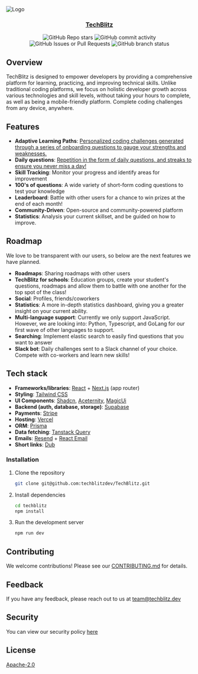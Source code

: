 <img src="https://github.com/user-attachments/assets/4c980ba7-59ba-471c-ac24-6a45b131f836" alt="Logo">
<div align="center">
  <h3><a href="https://www.techblitz.dev">TechBlitz</a></h3>
</div>

<div align="center">
   <img alt="GitHub Repo stars" src="https://img.shields.io/github/stars/techblitzdev/techblitz">
   <img alt="GitHub commit activity" src="https://img.shields.io/github/commit-activity/m/techblitzdev/techblitz">
   <img alt="GitHub Issues or Pull Requests" src="https://img.shields.io/github/issues/techblitzdev/techblitz">
   <img alt="GitHub branch status" src="https://img.shields.io/github/checks-status/techblitzdev/techblitz/main">
</div>

## Overview

TechBlitz is designed to empower developers by providing a comprehensive platform for learning, practicing, and improving technical skills. Unlike traditional coding platforms, we focus on holistic developer growth across various technologies and skill levels, without taking your hours to complete, as well as being a mobile-friendly platform. Complete coding challenges from any device, anywhere.

## Features

- **Adaptive Learning Paths**: [Personalized coding challenges generated through a series of onboarding questions to gauge your strengths and weaknesses.](https://techblitz.dev/features/roadmap)
- **Daily questions**: [Repetition in the form of daily questions, and streaks to ensure you never miss a day!](https://www.techblitz.dev/daily-challenge)
- **Skill Tracking**: Monitor your progress and identify areas for improvement
- **100's of questions**: A wide variety of short-form coding questions to test your knowledge
- **Leaderboard**: Battle with other users for a chance to win prizes at the end of each month!
- **Community-Driven**: Open-source and community-powered platform
- **Statistics**: Analysis your current skillset, and be guided on how to improve.

## Roadmap

We love to be transparent with our users, so below are the next features we have planned.

- **Roadmaps**: Sharing roadmaps with other users
- **TechBlitz for schools**: Education groups, create your student's questions, roadmaps and allow them to battle with one another for the top spot of the class!
- **Social**: Profiles, friends/coworkers
- **Statistics**: A more in-depth statistics dashboard, giving you a greater insight on your current ability.
- **Multi-language support**: Currently we only support JavaScript. However, we are looking into: Python, Typescript, and GoLang for our first wave of other languages to support.
- **Searching**: Implement elastic search to easily find questions that you want to answer
- **Slack bot**: Daily challenges sent to a Slack channel of your choice. Compete with co-workers and learn new skills!

## Tech stack

- **Frameworks/libraries**: [React](https://react.dev/) + [Next.js](https://nextjs.org/) (app router)
- **Styling**: [Tailwind CSS](https://tailwindcss.com/)
- **UI Components**: [Shadcn](https://ui.shadcn.com/), [Aceternity](https://ui.aceternity.com/), [MagicUi](https://magicui.design/)
- **Backend (auth, database, storage)**: [Supabase](https://supabase.com/)
- **Payments**: [Stripe](https://stripe.com/)
- **Hosting**: [Vercel](https://vercel.com/)
- **ORM**: [Prisma](https://www.prisma.io/)
- **Data fetching**: [Tanstack Query](https://tanstack.com/)
- **Emails**: [Resend](https://resend.com/) + [React Email](https://react.email/)
- **Short links**: [Dub](https://dub.co/)

### Installation

1. Clone the repository
   ```bash
   git clone git@github.com:techblitzdev/TechBlitz.git
   ```
2. Install dependencies

   ```bash
   cd techblitz
   npm install
   ```

3. Run the development server
   ```bash
   npm run dev
   ```

## Contributing

We welcome contributions! Please see our <a href="https://github.com/techblitzdev/TechBlitz/blob/main/CONTRIBUTING.md">CONTRIBUTING.md</a> for details.

## Feedback

If you have any feedback, please reach out to us at team@techblitz.dev

## Security

You can view our security policy [here](https://github.com/techblitzdev/TechBlitz/blob/main/SECURITY.MD)

## License

[Apache-2.0](http://www.apache.org/licenses/)
